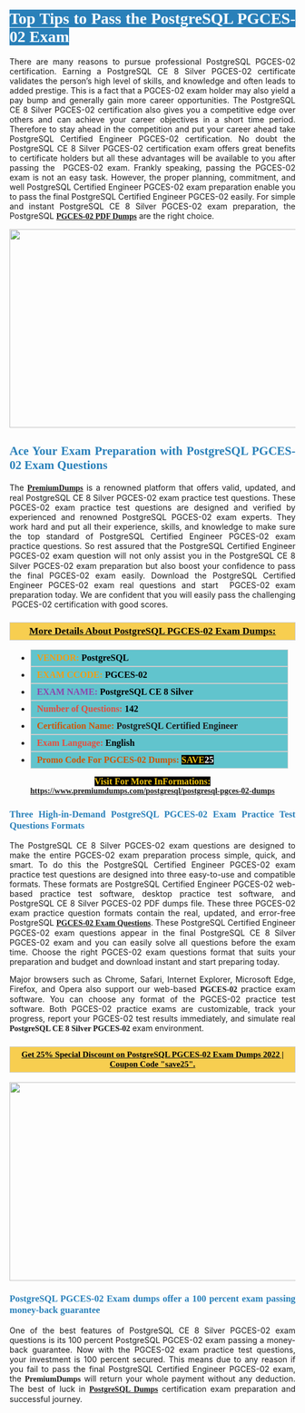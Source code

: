 <h1 style="text-align: justify;"><span style="color:#ffffff;"><span style="font-family:Georgia,serif;"><strong><span style="background-color:#2980b9;">Top Tips to Pass the PostgreSQL PGCES-02 Exam</span></strong></span></span></h1>

<p style="text-align: justify;">There are many reasons to pursue professional PostgreSQL PGCES-02 certification. Earning a PostgreSQL CE 8 Silver PGCES-02 certificate validates the person’s high level of skills, and knowledge and often leads to added prestige. This is a fact that a PGCES-02 exam holder may also yield a pay bump and generally gain more career opportunities. The PostgreSQL CE 8 Silver PGCES-02 certification also gives you a competitive edge over others and can achieve your career objectives in a short time period. Therefore to stay ahead in the competition and put your career ahead take PostgreSQL Certified Engineer PGCES-02 certification. No doubt the PostgreSQL CE 8 Silver PGCES-02 certification exam offers great benefits to certificate holders but all these advantages will be available to you after passing the  PGCES-02 exam. Frankly speaking, passing the PGCES-02 exam is not an easy task. However, the proper planning, commitment, and well PostgreSQL Certified Engineer PGCES-02 exam preparation enable you to pass the final PostgreSQL Certified Engineer PGCES-02 easily. For simple and instant PostgreSQL CE 8 Silver PGCES-02 exam preparation, the PostgreSQL <span style="font-family:Georgia,serif;"><strong><a href="https://www.premiumdumps.com/postgresql/postgresql-pgces-02-dumps">PGCES-02 PDF Dumps</a></strong></span> are the right choice.</p>

<p style="text-align: center;"><a href="https://www.premiumdumps.com/postgresql/postgresql-pgces-02-dumps"><img alt="" src="https://i.imgur.com/VJaqCPg.jpeg" style="width: 700px; height: 350px;" /></a></p>

<h2 style="text-align: justify;"><span style="color:#2980b9;"><span style="font-family:Georgia,serif;"><strong>Ace Your Exam Preparation with PostgreSQL PGCES-02 Exam Questions</strong></span></span></h2>

<p style="text-align: justify;">The <a href="https://www.premiumdumps.com/"><span style="font-size:14px;"><span style="font-family:Georgia,serif;"><strong>PremiumDumps</strong></span></span></a> is a renowned platform that offers valid, updated, and real PostgreSQL CE 8 Silver PGCES-02 exam practice test questions. These PGCES-02 exam practice test questions are designed and verified by experienced and renowned PostgreSQL PGCES-02 exam experts. They work hard and put all their experience, skills, and knowledge to make sure the top standard of PostgreSQL Certified Engineer PGCES-02 exam practice questions. So rest assured that the PostgreSQL Certified Engineer PGCES-02 <span style="font-size:11.0pt"><span style="line-height:115%"><span calibri="" style="font-family:">exam question</span></span></span> will not only assist you in the PostgreSQL CE 8 Silver PGCES-02 exam preparation but also boost your confidence to pass the final PGCES-02 exam easily. Download the PostgreSQL Certified Engineer PGCES-02 exam real questions and start  PGCES-02 exam preparation today. We are confident that you will easily pass the challenging  PGCES-02 certification with good scores.</p>

<h3 style="background: #f7ce50; border: 1px solid rgb(204, 204, 204); padding: 5px 10px; text-align: center;"><span style="font-family:Georgia,serif;"><u><u><span style="color:#000000;"><span style="font-size:11pt"><span style="line-height:normal"><b><span style="font-size:13.0pt"><span cambria="">More Details About PostgreSQL PGCES-02 Exam Dumps:</span></span></b></span></span></span></u></u></span></h3>

<ul>
	<li style="margin:0cm 10pt">
	<div style="background:#61c4cd; border: 1px solid rgb(204, 204, 204); padding: 5px 10px; text-align: justify;"><span style="font-family:Georgia,serif;"><span style="font-size:11pt"><span style="line-height:normal"><b><span style="font-size:12.0pt"><span new="" roman="" times=""><span style="color:#f39c12;">VENDOR:</span> <span style="color:#000000;">PostgreSQL</span></span></span></b></span></span></span></div>
	</li>
	<li style="margin:0cm 10pt">
	<div style="background: #61c4cd; border: 1px solid rgb(204, 204, 204); padding: 5px 10px; text-align: justify;"><span style="font-family:Georgia,serif;"><span style="font-size:11pt"><span style="line-height:normal"><b><span style="font-size:12.0pt"><span new="" roman="" times=""><span style="color:#f39c12;">EXAM CCODE:</span> <span style="color:#000000;">PGCES-02</span></span></span></b></span></span></span></div>
	</li>
	<li style="margin:0cm 10pt">
	<div style="background: #61c4cd; border: 1px solid rgb(204, 204, 204); padding: 5px 10px; text-align: justify;"><span style="font-family:Georgia,serif;"><span style="font-size:11pt"><span style="line-height:normal"><b><span style="font-size:12.0pt"><span new="" roman="" times=""><span style="color:#8e44ad;">EXAM NAME:</span> <span style="color:#000000;">PostgreSQL CE 8 Silver</span></span></span></b></span></span></span></div>
	</li>
	<li style="margin:0cm 10pt">
	<div style="background: #61c4cd; border: 1px solid rgb(204, 204, 204); padding: 5px 10px;"><span style="font-family:Georgia,serif;"><span style="font-size:11pt"><span style="line-height:normal"><b><span style="font-size:12.0pt"><span new="" roman="" times=""><span style="color:#e74c3c;">Number of Questions:</span><span style="color:#000000;"><span style="color:#f1c40f;"> </span>142</span></span></span></b></span></span></span></div>
	</li>
	<li style="margin:0cm 10pt">
	<div style="background: #61c4cd; border: 1px solid rgb(204, 204, 204); padding: 5px 10px; text-align: justify;"><span style="font-family:Georgia,serif;"><span style="font-size:11pt"><span style="line-height:normal"><b><span style="font-size:12.0pt"><span new="" roman="" times=""><span style="color:#d35400;">Certification Name:</span> PostgreSQL Certified Engineer</span></span></b></span></span></span></div>
	</li>
	<li style="margin:0cm 10pt">
	<div style="background: #61c4cd; border: 1px solid rgb(204, 204, 204); padding: 5px 10px; text-align: justify;"><span style="font-family:Georgia,serif;"><span style="font-size:11pt"><span style="line-height:normal"><b><span style="font-size:12.0pt"><span new="" roman="" times=""><span style="color:#e74c3c;">Exam Language:</span> <span style="color:#000000;">English</span></span></span></b></span></span></span></div>
	</li>
	<li style="margin:0cm 10pt">
	<div style="background: #61c4cd; border: 1px solid rgb(204, 204, 204); padding: 5px 10px;"><span style="font-family:Georgia,serif;"><span style="font-size:11pt"><span style="line-height:normal"><b><span style="font-size:12.0pt"><span new="" roman="" times=""><span style="color:#d35400;">Promo Code For PGCES-02 Dumps:</span><span style="color:#f1c40f;"> <span style="background-color:#000000;">SAVE</span></span><span style="color:#ffffff;"><span style="background-color:#000000;">25</span></span></span></span></b></span></span></span></div>
	</li>
</ul>

<p style="text-align: center;"><span style="font-family:Georgia,serif;"><strong><span style="font-size:16px;"><span style="color:#f1c40f;"><span style="background-color:#000000;">Visit For More InFormations:</span></span></span> <a href="https://www.premiumdumps.com/postgresql/postgresql-pgces-02-dumps">https://www.premiumdumps.com/postgresql/postgresql-pgces-02-dumps</a></strong></span></p>

<h3 style="text-align: justify;"><span style="color:#2980b9;"><span style="font-family:Georgia,serif;"><strong><strong><strong>Three High-in-Demand PostgreSQL PGCES-02 Exam Practice Test Questions Formats</strong></strong></strong></span></span></h3>

<p style="text-align: justify;">The PostgreSQL CE 8 Silver PGCES-02 exam questions are designed to make the entire PGCES-02 exam preparation process simple, quick, and smart. To do this the PostgreSQL Certified Engineer PGCES-02 exam practice test questions are designed into three easy-to-use and compatible formats. These formats are PostgreSQL Certified Engineer PGCES-02 web-based practice test software, desktop practice test software, and PostgreSQL CE 8 Silver PGCES-02 PDF dumps file. These three PGCES-02 exam practice question formats contain the real, updated, and error-free PostgreSQL <span style="font-family:Georgia,serif;"><strong><a href="https://www.premiumdumps.com/postgresql/postgresql-pgces-02-dumps">PGCES-02 Exam Questions</a></strong></span>. These PostgreSQL Certified Engineer PGCES-02 exam questions appear in the final PostgreSQL CE 8 Silver PGCES-02 exam and you can easily solve all questions before the exam time. Choose the right PGCES-02 exam questions format that suits your preparation and budget and download instant and start preparing today.</p>

<p style="text-align: justify;">Major browsers such as Chrome, Safari, Internet Explorer, Microsoft Edge, Firefox, and Opera also support our web-based <span style="font-family:Georgia,serif;"><strong> PGCES-02</strong></span> practice exam software. You can choose any format of the PGCES-02 practice test software. Both PGCES-02 practice exams are customizable, track your progress, report your PGCES-02 test results immediately, and simulate real <span style="font-family:Georgia,serif;"><strong>PostgreSQL CE 8 Silver PGCES-02</strong></span> exam environment.</p>

<h3 style="background: rgb(247, 206, 80); border: 1px solid rgb(204, 204, 204); padding: 5px 10px; text-align: center;"><span style="font-family:Georgia,serif;"><u><span style="color:#000000;"><span style="font-size:11pt;"><span style="line-height:normal;"><b><span cambria="">Get 25% Special Discount on PostgreSQL PGCES-02 Exam Dumps 2022 | Coupon Code "save25".</span></b></span></span></span></u></span></h3>

<p style="text-align: center;"><strong><a href="https://www.premiumdumps.com/postgresql/postgresql-pgces-02-dumps"><img alt="" src="https://i.imgur.com/F18GQwv.jpeg" style="width: 700px; height: 350px;" /></a></strong></p>

<h3 style="text-align: justify;"><span style="color:#2980b9;"><span style="font-family:Georgia,serif;"><strong><strong><strong>PostgreSQL PGCES-02 Exam dumps offer a 100 percent exam passing money-back guarantee</strong></strong></strong></span></span></h3>

<p style="text-align: justify;">One of the best features of PostgreSQL CE 8 Silver PGCES-02 exam questions is its 100 percent PostgreSQL PGCES-02 exam passing a money-back guarantee. Now with the PGCES-02 exam practice test questions, your investment is 100 percent secured. This means due to any reason if you fail to pass the final PostgreSQL Certified Engineer PGCES-02 exam, the <span style="font-size:14px;"><span style="font-family:Georgia,serif;"><strong>PremiumDumps</strong></span></span> will return your whole payment without any deduction. The best of luck in <a href="https://www.premiumdumps.com/postgresql-exam-dumps"><span style="font-family:Georgia,serif;"><strong>PostgreSQL Dumps</strong></span></a> certification exam preparation and successful journey.</p>
